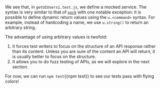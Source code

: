 We see that, in `getUIUsers1.test.js`, we define a mocked service. The syntax is very similar to that of [`nock`](https://github.com/nock/nock) with one notable exception: it is possible to define dynamic return values using the `u.<command>` syntax. For example, instead of hardcoding a name, we use `u.string()` to return an arbitrary string.

The advantage of using arbitrary values is twofold:

1. It forces test writers to focus on the structure of an API response rather than its content. Unless you are sure of the content an API will return, it is usually better to focus on the structure.
1. It allows you to do fuzz testing of APIs, as we will explore in the next section.

For now, we can run `npm test`{{npm test}} to see our tests pass with flying colors!